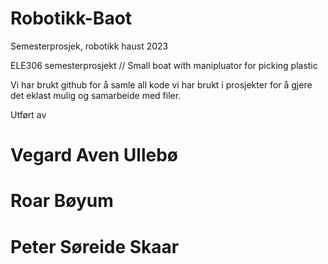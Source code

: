 # Robotikk-Baot
Semesterprosjek, robotikk haust 2023

ELE306 semesterprosjekt // Small boat with manipluator for picking plastic

Vi har brukt github for å samle all kode vi har brukt i prosjekter for å gjere det eklast mulig og samarbeide med filer.

Utført av
# Vegard Aven Ullebø
# Roar Bøyum
# Peter Søreide Skaar
